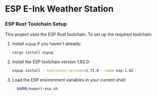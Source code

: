 # ESP E-Ink Weather Station

### ESP Rust Toolchain Setup

This project uses the ESP Rust toolchain. To set up the required toolchain:

1. Install `espup` if you haven't already:
   ```bash
   cargo install espup
   ```

2. Install the ESP toolchain version 1.82.0:
   ```bash
   espup install --toolchain-version=1.72.0 --name esp-1.82
   ```

3. Load the ESP environment variables in your current shell:
   ```bash
   . $HOME/export-esp.sh
   ```
